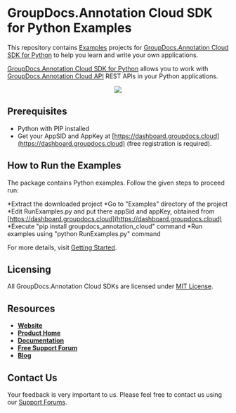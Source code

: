 # GroupDocs.Annotation Cloud SDK for Python Examples

This repository contains [Examples](Examples) projects for [GroupDocs.Annotation Cloud SDK for Python](https://github.com/groupdocs-annotation-cloud/groupdocs-annotation-cloud-python) to help you learn and write your own applications.

[GroupDocs.Annotation Cloud SDK for Python](https://products.groupdocs.cloud/annotation/python) allows you to work with [GroupDocs.Annotation Cloud API](https://products.groupdocs.cloud/annotation) REST APIs in your Python applications.

<p align="center">
  <a title="Download complete GroupDocs.Annotation Cloud SDK Python Example source code" href="https://github.com/groupdocs-annotation-cloud/groupdocs-annotation-cloud-python-samples/archive/master.zip">
	<img src="https://raw.github.com/AsposeExamples/java-examples-dashboard/master/images/downloadZip-Button-Large.png" />
  </a>
</p>

## Prerequisites

+ Python with PIP installed
+ Get your AppSID and AppKey at [https://dashboard.groupdocs.cloud](https://dashboard.groupdocs.cloud) (free registration is required).

## How to Run the Examples

The package contains Python examples. Follow the given steps to proceed run:

*Extract the downloaded project
*Go to "Examples" directory of the project
*Edit RunExamples.py and put there appSid and appKey, obtained from [https://dashboard.groupdocs.cloud](https://dashboard.groupdocs.cloud)
*Execute "pip install groupdocs_annotation_cloud" command
*Run examples using "python RunExamples.py" command

For more details, visit  [Getting Started](https://wiki.groupdocs.cloud/annotationcloud/getting-started/quick-start).

## Licensing

All GroupDocs.Annotation Cloud SDKs are licensed under [MIT License](LICENSE).

## Resources

+ [**Website**](https://www.groupdocs.cloud)
+ [**Product Home**](https://products.groupdocs.cloud/annotation)
+ [**Documentation**](https://docs.groupdocs.cloud/annotation)
+ [**Free Support Forum**](https://forum.groupdocs.cloud/c/annotation)
+ [**Blog**](https://blog.groupdocs.cloud/category/annotation)

## Contact Us

Your feedback is very important to us. Please feel free to contact us using our [Support Forums](https://forum.groupdocs.cloud/c/annotation).
